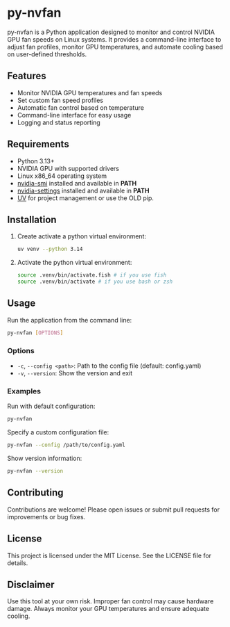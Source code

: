# py-nvfan

py-nvfan is a Python application designed to monitor and control NVIDIA GPU fan speeds on Linux systems. It provides a command-line interface to adjust fan profiles, monitor GPU temperatures, and automate cooling based on user-defined thresholds.

## Features
- Monitor NVIDIA GPU temperatures and fan speeds
- Set custom fan speed profiles
- Automatic fan control based on temperature
- Command-line interface for easy usage
- Logging and status reporting

## Requirements
- Python 3.13+
- NVIDIA GPU with supported drivers
- Linux x86_64 operating system
- [nvidia-smi](https://developer.nvidia.com/nvidia-system-management-interface) installed and available in **PATH**
- [nvidia-settings](https://www.nvidia.com/en-us/) installed and available in **PATH**
- [UV](https://github.com/astral-sh/uv) for project management or use the OLD pip.

## Installation
1. Create activate a python virtual environment:
   ```bash
   uv venv --python 3.14
   ```
2. Activate the python virtual environment:
   ```bash
   source .venv/bin/activate.fish # if you use fish
   source .venv/bin/activate # if you use bash or zsh
   ```   

## Usage

Run the application from the command line:

```bash
py-nvfan [OPTIONS]
```

### Options
- `-c`, `--config <path>`: Path to the config file (default: config.yaml)
- `-v`, `--version`: Show the version and exit

### Examples
Run with default configuration:
```bash
py-nvfan
```

Specify a custom configuration file:
```bash
py-nvfan --config /path/to/config.yaml
```

Show version information:
```bash
py-nvfan --version
```

## Contributing
Contributions are welcome! Please open issues or submit pull requests for improvements or bug fixes.

## License
This project is licensed under the MIT License. See the LICENSE file for details.

## Disclaimer
Use this tool at your own risk. Improper fan control may cause hardware damage. Always monitor your GPU temperatures and ensure adequate cooling.
